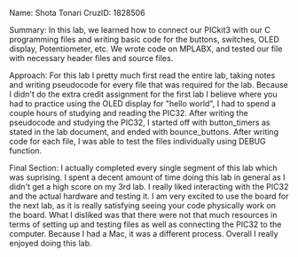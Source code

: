 Name: Shota Tonari
CruzID: 1828506

Summary: In this lab, we learned how to connect our PICkit3 with our C programming files and writing basic code for the buttons, switches, OLED display, Potentiometer, etc. We wrote code on MPLABX, and tested our file with necessary header files and source files. 

Approach: For this lab I pretty much first read the entire lab, taking notes and writing pseudocode for every file that was required for the lab. Because I didn't do the extra credit assignment for the first lab I believe where you had to practice using the OLED display for "hello world", I had to spend a couple hours of studying and reading the PIC32. After writing the pseudocode and studying the PIC32, I started off with button_timers as stated in the lab document, and ended with bounce_buttons. After writing code for each file, I was able to test the files individually using DEBUG function. 

Final Section: I actually completed every single segment of this lab which was suprising. I spent a decent amount of time doing this lab in general as I didn't get a high score on my 3rd lab. I really liked interacting with the PIC32 and the actual hardware and testing it. I am very excited to use the board for the next lab, as it is really satisfying seeing your code physically work on the board. What I disliked was that there were not that much resources in terms of setting up and testing files as well as connecting the PIC32 to the computer. Because I had a Mac, it was a different process. Overall I really enjoyed doing this lab. 
